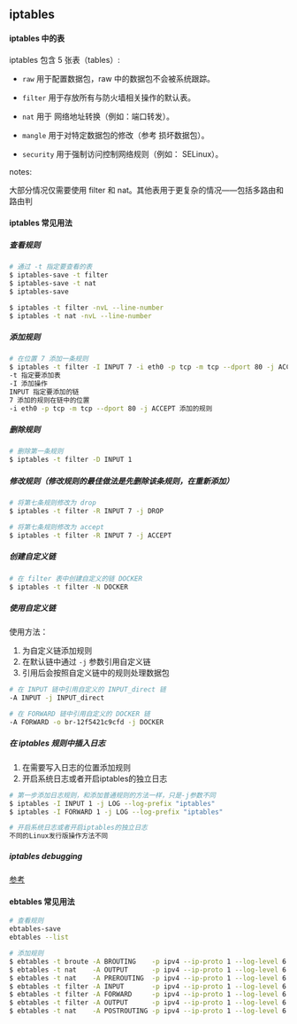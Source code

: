 ## iptables

#### iptables 中的表

iptables 包含 5 张表（tables）:

* `raw` 用于配置数据包，raw 中的数据包不会被系统跟踪。

* `filter` 用于存放所有与防火墙相关操作的默认表。

* `nat` 用于 网络地址转换（例如：端口转发）。

* `mangle` 用于对特定数据包的修改（参考 损坏数据包）。

* `security` 用于强制访问控制网络规则（例如： SELinux）。

notes:

大部分情况仅需要使用 filter 和 nat。其他表用于更复杂的情况——包括多路由和路由判


#### iptables 常见用法

##### 查看规则

```bash
# 通过 -t 指定要查看的表
$ iptables-save -t filter
$ iptables-save -t nat
$ iptables-save

$ iptables -t filter -nvL --line-number
$ iptables -t nat -nvL --line-number

```

##### 添加规则

```bash
# 在位置 7 添加一条规则
$ iptables -t filter -I INPUT 7 -i eth0 -p tcp -m tcp --dport 80 -j ACCEPT
-t 指定要添加表
-I 添加操作
INPUT 指定要添加的链
7 添加的规则在链中的位置
-i eth0 -p tcp -m tcp --dport 80 -j ACCEPT 添加的规则

```

##### 删除规则

```bash
# 删除第一条规则
$ iptables -t filter -D INPUT 1
```

##### 修改规则（修改规则的最佳做法是先删除该条规则，在重新添加）

```bash
# 将第七条规则修改为 drop
$ iptables -t filter -R INPUT 7 -j DROP

# 将第七条规则修改为 accept
$ iptables -t filter -R INPUT 7 -j ACCEPT

```


##### 创建自定义链

```bash
# 在 filter 表中创建自定义的链 DOCKER
$ iptables -t filter -N DOCKER

```

##### 使用自定义链

使用方法：
1. 为自定义链添加规则
2. 在默认链中通过 `-j` 参数引用自定义链
3. 引用后会按照自定义链中的规则处理数据包

```bash
# 在 INPUT 链中引用自定义的 INPUT_direct 链
-A INPUT -j INPUT_direct

# 在 FORWARD 链中引用自定义的 DOCKER 链
-A FORWARD -o br-12f5421c9cfd -j DOCKER
```


##### 在 iptables 规则中插入日志

1. 在需要写入日志的位置添加规则
2. 开启系统日志或者开启iptables的独立日志

```bash
# 第一步添加日志规则，和添加普通规则的方法一样，只是-j参数不同
$ iptables -I INPUT 1 -j LOG --log-prefix "iptables"
$ iptables -I FORWARD 1 -j LOG --log-prefix "iptables"

# 开启系统日志或者开启iptables的独立日志
不同的Linux发行版操作方法不同

```

##### iptables debugging

[参考](https://backreference.org/2010/06/11/iptables-debugging/)


#### ebtables 常见用法

```bash
# 查看规则
ebtables-save
ebtables --list

# 添加规则
$ ebtables -t broute -A BROUTING    -p ipv4 --ip-proto 1 --log-level 6 --log-ip --log-prefix "TRACE: eb:broute:BROUTING" -j ACCEPT
$ ebtables -t nat    -A OUTPUT      -p ipv4 --ip-proto 1 --log-level 6 --log-ip --log-prefix "TRACE: eb:nat:OUTPUT"  -j ACCEPT
$ ebtables -t nat    -A PREROUTING  -p ipv4 --ip-proto 1 --log-level 6 --log-ip --log-prefix "TRACE: eb:nat:PREROUTING" -j ACCEPT
$ ebtables -t filter -A INPUT       -p ipv4 --ip-proto 1 --log-level 6 --log-ip --log-prefix "TRACE: eb:filter:INPUT" -j ACCEPT
$ ebtables -t filter -A FORWARD     -p ipv4 --ip-proto 1 --log-level 6 --log-ip --log-prefix "TRACE: eb:filter:FORWARD" -j ACCEPT
$ ebtables -t filter -A OUTPUT      -p ipv4 --ip-proto 1 --log-level 6 --log-ip --log-prefix "TRACE: eb:filter:OUTPUT" -j ACCEPT
$ ebtables -t nat    -A POSTROUTING -p ipv4 --ip-proto 1 --log-level 6 --log-ip --log-prefix "TRACE: eb:nat:POSTROUTING" -j ACCEPT

```
